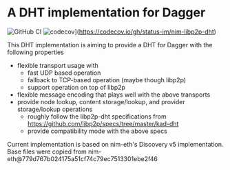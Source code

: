 # A DHT implementation for Dagger

![GitHub CI](https://github.com/status-im/nim-libp2p-dht/actions/workflows/ci.yml/badge.svg) ![codecov](https://codecov.io/gh/status-im/nim-libp2p-dht/branch/main/graph/badge.svg?token=tlmMJgU4l7)](https://codecov.io/gh/status-im/nim-libp2p-dht)

This DHT implementation is aiming to provide a DHT for Dagger with the following properties
* flexible transport usage with
  * fast UDP based operation
  * fallback to TCP-based operation (maybe though libp2p)
  * support operation on top of libp2p
* flexible message encoding that plays well with the above transports
* provide node lookup, content storage/lookup, and provider storage/lookup operations
  * roughly follow the libp2p-dht specifications from https://github.com/libp2p/specs/tree/master/kad-dht
  * provide compatibility mode with the above specs

Current implementation is based on nim-eth's Discovery v5 implementation. Base files were copied
from nim-eth@779d767b024175a51cf74c79ec7513301ebe2f46